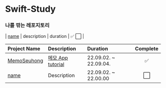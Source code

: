 # Swift-Study
### 나를 깎는 레포지토리 


| [name](url) | description | duration | ✅ ⬜ |

| Project Name | Description | Duration | Complete |
|:---|:---|:---|:---:|
| [MemoSeuhong](https://github.com/hsw1920/swift-study/tree/main/src/MemoSeuhong) | [메모 App tutorial](https://www.youtube.com/watch?v=zEZuWbNV1uY&list=PLziSvys01OemZoYotSrwUVx_CbZUF7v17) | 22.09.02. ~ 22.09.04. | ✅ |
| [name](url) | Description | 22.09.02. ~ 22.00.00 | ⬜ |
